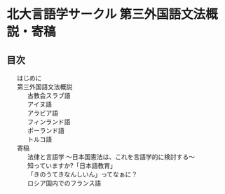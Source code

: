 <div id="cover">

  # 北大言語学サークル 第三外国語文法概説・寄稿

</div>

<nav id="toc" role="doc-toc">

  ## 目次

  1. [はじめに](preface.html)
  1. [第三外国語文法概説](3gai/index.html)
      1. [古教会スラブ語](3gai/chu.html)
      1. [アイヌ語](3gai/ain.html)
      1. [アラビア語](3gai/ara.html)
      1. [フィンランド語](3gai/fin.html)
      1. [ポーランド語](3gai/pol.html)
      1. [トルコ語](3gai/tur.html)
  1. [寄稿](contri/index.html)
      1. [法律と言語学 ～日本国憲法は、これを言語学的に検討する～](contri/consti.html)
      1. [知っていますか?「日本語教育」](contri/edu_jpn.html)
      1. [「きのうてきなんしいん」ってなぁに？](contri/pol_spolgloski_miekki.html)
      1. [ロシア国内でのフランス語](contri/fra_rus.html)

</nav>
